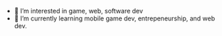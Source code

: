 - 👀 I’m interested in game, web, software dev
- 🌱 I’m currently learning mobile game dev, entrepeneurship, and web dev. 

<!---
ReneJSchwartz/ReneJSchwartz is a ✨ special ✨ repository because its `README.md` (this file) appears on your GitHub profile.
You can click the Preview link to take a look at your changes.
--->
